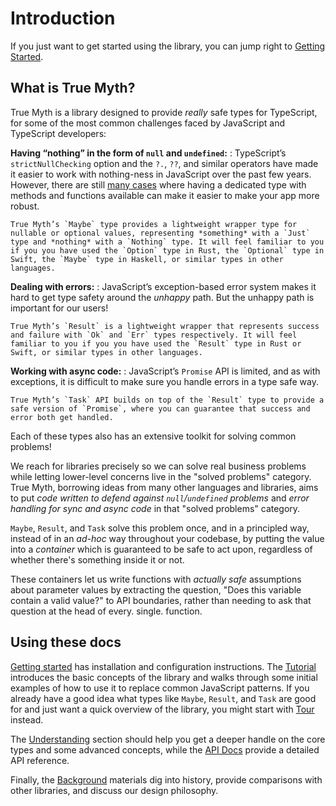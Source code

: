 # Introduction

If you just want to get started using the library, you can jump right to [Getting Started](./getting-started).

## What is True Myth?

True Myth is a library designed to provide *really* safe types for TypeScript, for some of the most common challenges faced by JavaScript and TypeScript developers:

**Having “nothing” in the form of `null` and `undefined`:**
: TypeScript’s `strictNullChecking` option and the `?.`, `??`, and similar operators have made it easier to work with nothing-ness in JavaScript over the past few years. However, there are still [many cases][special-null-syntax] where having a dedicated type with methods and functions available can make it easier to make your app more robust.

    True Myth’s `Maybe` type provides a lightweight wrapper type for nullable or optional values, representing *something* with a `Just` type and *nothing* with a `Nothing` type. It will feel familiar to you if you you have used the `Option` type in Rust, the `Optional` type in Swift, the `Maybe` type in Haskell, or similar types in other languages.

[special-null-syntax]: https://v5.chriskrycho.com/journal/special-null-syntax-vs.-types-and-functions/

**Dealing with errors:**
: JavaScript’s exception-based error system makes it hard to get type safety around the *unhappy* path. But the unhappy path is important for our users!

    True Myth’s `Result` is a lightweight wrapper that represents success and failure with `Ok` and `Err` types respectively. It will feel familiar to you if you you have used the `Result` type in Rust or Swift, or similar types in other languages.

**Working with async code:**
: JavaScript’s `Promise` API is limited, and as with exceptions, it is difficult to make sure you handle errors in a type safe way.

    True Myth’s `Task` API builds on top of the `Result` type to provide a safe version of `Promise`, where you can guarantee that success and error both get handled.

Each of these types also has an extensive toolkit for solving common problems!

We reach for libraries precisely so we can solve real business problems while letting lower-level concerns live in the "solved problems" category. True Myth, borrowing ideas from many other languages and libraries, aims to put _code written to defend against `null`/`undefined` problems_ and _error handling for sync and async code_ in that "solved problems" category.

`Maybe`, `Result`, and `Task` solve this problem once, and in a principled way, instead of in an _ad-hoc_ way throughout your codebase, by putting the value into a _container_ which is guaranteed to be safe to act upon, regardless of whether there's something inside it or not.

These containers let us write functions with _actually safe_ assumptions about parameter values by extracting the question, "Does this variable contain a valid value?" to API boundaries, rather than needing to ask that question at the head of every. single. function.

## Using these docs

[Getting started](./getting-started) has installation and configuration instructions. The [Tutorial](./tutorial/) introduces the basic concepts of the library and walks through some initial examples of how to use it to replace common JavaScript patterns. If you already have a good idea what types like `Maybe`, `Result`, and `Task` are good for and just want a quick overview of the library, you might start with [Tour](./tour) instead.

The [Understanding](../understanding/) section should help you get a deeper handle on the core types and some advanced concepts, while the [API Docs](/api/) provide a detailed API reference.

Finally, the [Background](../background/) materials dig into history, provide comparisons with other libraries, and discuss our design philosophy.
